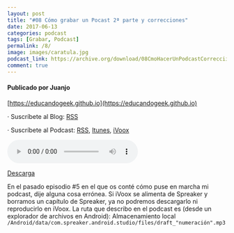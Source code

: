 ```yaml
---
layout: post
title: "#08 Cómo grabar un Pocast 2ª parte y correcciones"
date: 2017-06-13
categories: podcast
tags: [Grabar, Podcast]
permalink: /8/
image: images/caratula.jpg
podcast_link: https://archive.org/download/08CmoHacerUnPodcastCorrecciinDeErrores/08%20C%C3%B3mo%20hacer%20un%20Podcast%20-%20Correcci%C3%B3n%20de%20errores.mp3
comment: true
---
```


#### Publicado por Juanjo

[https://educandogeek.github.io](https://educandogeek.github.io)

· Suscríbete al Blog: [RSS](http://feeds.feedburner.com/educandogeekblog)

· Suscríbete al Podcast: [RSS](http://feeds.feedburner.com/educandogeek), [Itunes](https://itunes.apple.com/es/podcast/educando-geek/id1110060146?mt=2), [iVoox](https://www.ivoox.com/podcast-educando-geek_sq_f1289274_1.html)


<audio controls>
  <source src="{{ page.podcast_link }}" type="audio/mp3">
</audio>


[Descarga][Mp3]


En el pasado episodio #5 en el que os conté cómo puse en marcha mi podcast, dije alguna cosa errónea. Si iVoox se alimenta de Spreaker y borramos un capítulo de Spreaker, ya no podremos descargarlo ni reproducirlo en iVoox.
La ruta que describo en el podcast es (desde un explorador de archivos en Android):
Almacenamiento local `/Android/data/com.spreaker.android.studio/files/draft_"numeración".mp3`



[Mp3]: https://archive.org/download/08CmoHacerUnPodcastCorrecciinDeErrores/08%20C%C3%B3mo%20hacer%20un%20Podcast%20-%20Correcci%C3%B3n%20de%20errores.mp3